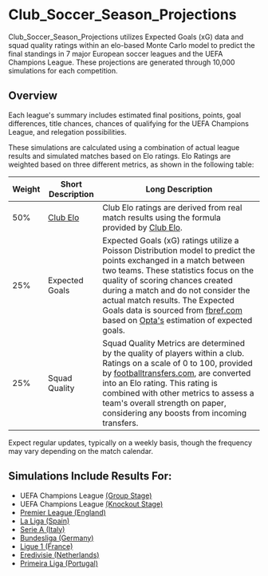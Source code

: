 # Club_Soccer_Season_Projections

Club_Soccer_Season_Projections utilizes Expected Goals (xG) data and squad quality ratings within an elo-based Monte Carlo model to predict the final standings in 7 major European soccer leagues and the UEFA Champions League. These projections are generated through 10,000 simulations for each competition.

## Overview

Each league's summary includes estimated final positions, points, goal differences, title chances, chances of qualifying for the UEFA Champions League, and relegation possibilities.

These simulations are calculated using a combination of actual league results and simulated matches based on Elo ratings. Elo Ratings are weighted based on three different metrics, as shown in the following table:

| Weight | Short Description         | Long Description                                                                                                                   |
| ------ | ------------------------- | ---------------------------------------------------------------------------------------------------------------------------------- |
| 50%    | [Club Elo](http://clubelo.com/) | Club Elo ratings are derived from real match results using the formula provided by [Club Elo](http://clubelo.com/System).        |
| 25%    | Expected Goals            | Expected Goals (xG) ratings utilize a Poisson Distribution model to predict the points exchanged in a match between two teams. These statistics focus on the quality of scoring chances created during a match and do not consider the actual match results. The Expected Goals data is sourced from [fbref.com](https://fbref.com/en/) based on [Opta's](https://www.statsperform.com/opta/) estimation of expected goals. |
| 25%    | Squad Quality             | Squad Quality Metrics are determined by the quality of players within a club. Ratings on a scale of 0 to 100, provided by [footballtransfers.com](https://www.footballtransfers.com/en), are converted into an Elo rating. This rating is combined with other metrics to assess a team's overall strength on paper, considering any boosts from incoming transfers. |

Expect regular updates, typically on a weekly basis, though the frequency may vary depending on the match calendar.

## Simulations Include Results For:

- UEFA Champions League [(Group Stage)](https://github.com/salikfaisal/Club_Soccer_Season_Projections/blob/main/UCL_Group_Stage_Expected_Results.csv)
- UEFA Champions League [(Knockout Stage)](https://github.com/salikfaisal/Club_Soccer_Season_Projections/blob/main/UCL_Knockout_Stage_Expected_Results.csv)
- [Premier League (England)](https://github.com/salikfaisal/Club_Soccer_Season_Projections/blob/main/Premier_League_Expected_Results.csv)
- [La Liga (Spain)](https://github.com/salikfaisal/Club_Soccer_Season_Projections/blob/main/La_Liga_Expected_Results.csv)
- [Serie A (Italy)](https://github.com/salikfaisal/Club_Soccer_Season_Projections/blob/main/Serie_A_Expected_Results.csv)
- [Bundesliga (Germany)](https://github.com/salikfaisal/Club_Soccer_Season_Projections/blob/main/Bundesliga_Expected_Results.csv)
- [Ligue 1 (France)](https://github.com/salikfaisal/Club_Soccer_Season_Projections/blob/main/Ligue_1_Expected_Results.csv)
- [Eredivisie (Netherlands)](https://github.com/salikfaisal/Club_Soccer_Season_Projections/blob/main/Eredivisie_Expected_Results.csv)
- [Primeira Liga (Portugal)](https://github.com/salikfaisal/Club_Soccer_Season_Projections/blob/main/Primeira_Liga_Expected_Results.csv)
